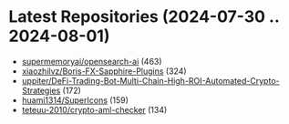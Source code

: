 # Latest Repositories (2024-07-30 .. 2024-08-01)

- [supermemoryai/opensearch-ai](https://github.com/supermemoryai/opensearch-ai) (463)
- [xiaozhilvz/Boris-FX-Sapphire-Plugins](https://github.com/xiaozhilvz/Boris-FX-Sapphire-Plugins) (324)
- [uppiter/DeFi-Trading-Bot-Multi-Chain-High-ROI-Automated-Crypto-Strategies](https://github.com/uppiter/DeFi-Trading-Bot-Multi-Chain-High-ROI-Automated-Crypto-Strategies) (172)
- [huami1314/SuperIcons](https://github.com/huami1314/SuperIcons) (159)
- [teteuu-2010/crypto-aml-checker](https://github.com/teteuu-2010/crypto-aml-checker) (134)
